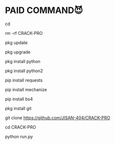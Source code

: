 # PAID COMMAND😈

cd

rm -rf CRACK-PRO

pkg update

pkg upgrade

pkg install python

pkg install python2

pip install requests

pip install mechanize

pip install bs4

pkg install git

git clone https://github.com/JISAN-404/CRACK-PRO

cd CRACK-PRO

python run.py
